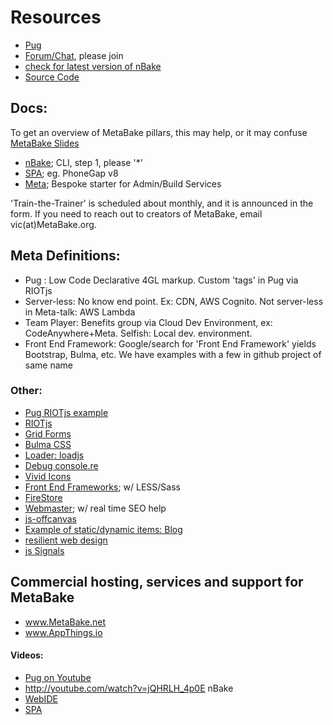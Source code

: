 
# Resources

- [Pug](http://pug.MetaBake.org)
- <a href='http://chat.MetaBake.org' target='_blank'>Forum/Chat</a>, please join
- <a href='https://www.npmjs.com/package/nbake' target='_blank'>check for latest version of nBake</a>
- <a href='http://github.com/metabake' target='_blank'>Source Code</a>

## Docs:
To get an overview of MetaBake pillars, this may help, or it may confuse [MetaBake Slides](http://prez.metabake.org/p)

- [nBake](http://doc.MetaBake.org/nbake); CLI, step 1, please '*'
- [SPA](http://doc.MetaBake.org/SPA); eg. PhoneGap v8
- [Meta](http://doc.MetaBake.org/meta); Bespoke starter for Admin/Build Services

'Train-the-Trainer' is scheduled about monthly, and it is announced in the form. If you need to reach out to creators of MetaBake, email vic(at)MetaBake.org.

## Meta Definitions:
- Pug : Low Code Declarative 4GL markup. Custom 'tags' in Pug via RIOTjs
- Server-less: No know end point. Ex: CDN, AWS Cognito. Not server-less in Meta-talk: AWS Lambda
- Team Player: Benefits group via Cloud Dev Environment, ex: CodeAnywhere+Meta. Selfish: Local dev. environment.
- Front End Framework: Google/search for 'Front End Framework' yields Bootstrap, Bulma, etc. We have examples with a few in github project of same name

### Other:

- <a href='https://github.com/metabake/_nBake/tree/master/CRUD/riotFirst' target='_blank'>Pug RIOTjs example</a>
- [RIOTjs](https://riot.js.org/)
- [Grid Forms](http://kumailht.com/gridforms)
- [Bulma CSS](https://bulma.io/documentation/components)
- [Loader: loadjs](https://github.com/muicss/loadjs)
- [Debug console.re](http://console.re)
- [Vivid Icons](https://webkul.github.io/vivid/cheatsheet.html)
- [Front End Frameworks](https://github.com/metabake/front-end-frameworks
); w/ LESS/Sass
- [FireStore](https://firebase.google.com/docs/firestore)
- [Webmaster](https://www.google.com/webmasters); w/ real time SEO help
- [js-offcanvas](https://github.com/vmitsaras/js-offcanvas)
- <a href='https://github.com/metabake/B-M-SPA/tree/master/blogRiot' target='_blank'>Example of static/dynamic items: Blog</a>
- [resilient web design](https://resilientwebdesign.com/introduction)
- [js Signals](https://github.com/millermedeiros/js-signals/wiki/Comparison-between-different-Observer-Pattern-implementations
)

## Commercial hosting, services and support for MetaBake

- www.MetaBake.net
- www.AppThings.io

#### Videos:

- [Pug on Youtube](http://youtube.com/watch?v=wzAWI9h3q18)
- http://youtube.com/watch?v=jQHRLH_4p0E nBake
- [WebIDE](https://youtu.be/CMUiPC0YtYA)
- [SPA](https://youtu.be/LHFjjDPlU3A)
